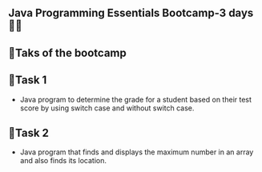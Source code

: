 ## Java Programming Essentials Bootcamp-3 days🧑‍💻

## 🎯Taks of the bootcamp

## 🔗Task 1
- Java program to determine the grade for a student based on their test score by using switch case and without switch case.

## 🔗Task 2
- Java program that finds and displays the maximum number in an array and also finds its location.
